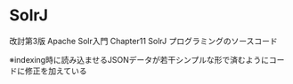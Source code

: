 # SolrJ
改討第3版 Apache Solr入門
Chapter11 SolrJ プログラミングのソースコード

※indexing時に読み込ませるJSONデータが若干シンプルな形で済むようにコードに修正を加えている
